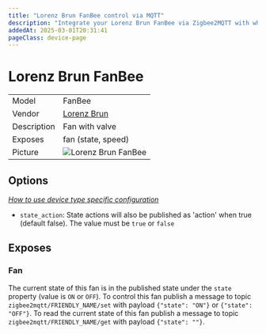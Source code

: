 ```yaml
---
title: "Lorenz Brun FanBee control via MQTT"
description: "Integrate your Lorenz Brun FanBee via Zigbee2MQTT with whatever smart home infrastructure you are using without the vendor's bridge or gateway."
addedAt: 2025-03-01T20:31:41
pageClass: device-page
---
```


<!-- !!!! -->
<!-- ATTENTION: This file is auto-generated through docgen! -->
<!-- You can only edit the "Notes"-Section between the two comment lines "Notes BEGIN" and "Notes END". -->
<!-- Do not use h1 or h2 heading within "## Notes"-Section. -->
<!-- !!!! -->

# Lorenz Brun FanBee

|     |     |
|-----|-----|
| Model | FanBee  |
| Vendor  | [Lorenz Brun](/supported-devices/#v=Lorenz%20Brun)  |
| Description | Fan with valve |
| Exposes | fan (state, speed) |
| Picture | ![Lorenz Brun FanBee](https://www.zigbee2mqtt.io/images/devices/FanBee.png) |


<!-- Notes BEGIN: You can edit here. Add "## Notes" headline if not already present. -->


<!-- Notes END: Do not edit below this line -->



## Options
*[How to use device type specific configuration](../guide/configuration/devices-groups.md#specific-device-options)*

* `state_action`: State actions will also be published as 'action' when true (default false). The value must be `true` or `false`


## Exposes

### Fan 
The current state of this fan is in the published state under the `state` property (value is `ON` or `OFF`).
To control this fan publish a message to topic `zigbee2mqtt/FRIENDLY_NAME/set` with payload `{"state": "ON"}` or `{"state": "OFF"}`.
To read the current state of this fan publish a message to topic `zigbee2mqtt/FRIENDLY_NAME/get` with payload `{"state": ""}`.

